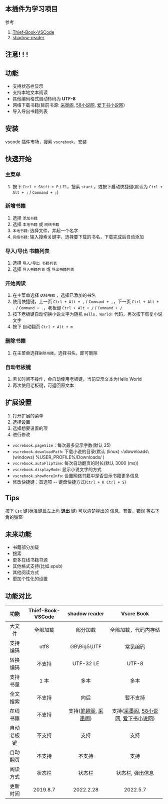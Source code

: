 ## 本插件为学习项目

参考
1. [Thief-Book-VSCode](https://github.com/cteamx/Thief-Book-VSCode)
2. [shadow-reader](https://github.com/igzhang/shadowReader)

## 注意! ! !

## 功能

- 支持状态栏显示
- 支持本地文本阅读
- 其他编码格式自动转码为 **UTF-8**
- 网络下载书籍(目前书源: [采墨阁](https://www.caimoge.net/), [58小说网](http://www.wbxsw.com/), [爱下书小说网](https://www.aixiawx.com/))
- 导入导出书籍列表

## 安装

vscode 插件市场，搜索 `vscrebook`，安装

## 快速开始

### 主菜单

1. 按下 `Ctrl + Shift + P` / `F1`，搜索 `start` ，或按下启动快捷键(默认为 `Ctrl + Alt + ;` / `Command + ;`)

### 新增书籍

1. 选择 `添加书籍`
2. 选择 `本地书籍` 或 `网络书籍`
3. `本地书籍`: 选择文件，并起一个名字
4. `网络书籍`: 输入搜索关键字，选择要下载的书名，下载完成后自动添加

### 导入/导出 书籍列表

1. 选择 `导入/导出 书籍列表`
2. 选择 `导入书籍列表` 或 `导出书籍列表`

### 开始阅读

1. 在主菜单选择 `选择书籍` ，选择已添加的书名
2. 使用快捷键，上一页 `Ctrl + Alt + ,` / `Command + ,`，下一页 `Ctrl + Alt + .` / `Command + .`，老板键 `Ctrl + Alt + /` / `Command + /`
3. 按下老板键自动切换小说文字为随机 `Hello, World!` 代码，再次按下恢复小说文字
4. 按下 自动翻页 `Ctrl + Alt + m` 

### 删除书籍

1. 在主菜单选择`删除书籍`，选择书名，即可删除

### 自动老板键

1. 若长时间不操作，会自动使用老板键，当前显示文本为Hello World
2. 再次使用老板键，可返回原文本

## 扩展设置

1. 打开扩展的菜单
2. 选择设置
3. 选择想要设置的项
4. 进行修改

- `vscrebook.pageSize`：每次最多显示字数(默认 25)
- `vscrebook.downloadPath`: 下载小说的目录(默认 (linux) ~\downloads\\ (windows) %USER_PROFILE%/Downloads/ )
- `vscrebook.autoFlipTime`: 每次自动翻页的时长(默认 3000 (ms))
- `vscrebook.displayMode`: 显示小说文字的方式
- `vscrebook.showMoreInfo`: 设置网络书籍中是否显示书籍更多信息
- 修改快捷键：首选项 -- 键盘快捷方式(`Ctrl + K Ctrl + S`)

## Tips

按下 `Esc` 键(标准键盘左上角 **退出** 键) 可以清楚弹出的 信息、警告、错误 等右下角的弹窗

## 未来功能

- 书籍部分加载
- 搜索
- 更多在线书籍书源
- 其他格式支持(比如.epub)
- 其他阅读方式
- 更加个性化的设置

## 功能对比

|    功能    | Thief-Book-VSCode |                                shadow reader                                 |                Vscre Book                |
| :--------: | :---------------: | :--------------------------------------------------------------------------: | :--------------------------------------: |
|   大文件   |     全部加载      |                                   部分加载                                   |           全部加载，代码内存储           |
|  支持编码  |       utf8        |                                 GB\Big5\UTF                                  |                 常见编码                 |
|  转换编码  |      不支持       |                                  UTF-32 LE                                   |                  UTF-8                   |
|  支持书量  |       1 本        |                                     多本                                     |                   多本                   |
|  全文搜索  |      不支持       |                                     向后                                     |                 暂不支持                 |
|  在线书籍  |      不支持       | 支持([笔趣阁](https://www.biqugee.com/), [采墨阁](https://www.caimoge.net/)) | 支持([采墨阁](https://www.caimoge.net/), [58小说网](http://www.wbxsw.com/), [爱下书小说网](https://www.aixiawx.com/)) |
| 自动老板键 |      不支持       |                                     支持                                     |                   支持                   |
|  自动翻页  |      不支持       |                                    不支持                                    |                   支持                   |
|  阅读方式  |      状态栏       |                                    状态栏                                    |             状态栏, 弹出信息             |
|  更新时间  |     2019.8.7      |                                  2022.2.28                                   |                2022.5.7                 |
